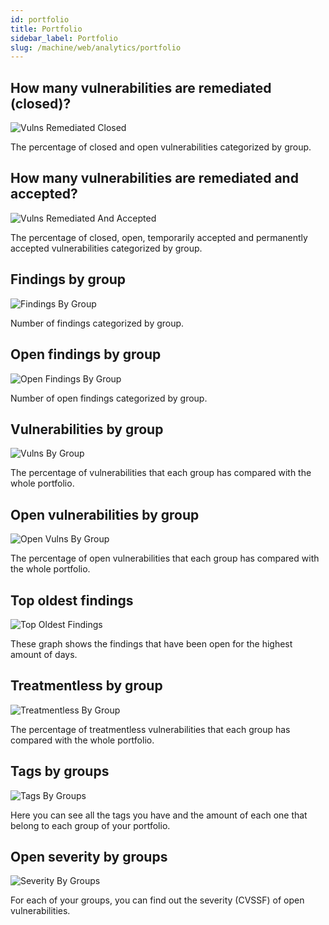 ```yaml
---
id: portfolio
title: Portfolio
sidebar_label: Portfolio
slug: /machine/web/analytics/portfolio
---
```


## How many vulnerabilities are remediated (closed)?

![Vulns Remediated Closed](https://res.cloudinary.com/fluid-attacks/image/upload/v1623443232/docs/web/analytics/portfolios/how_many_vulns_are_remediated_closed_ra1dky.png)

The percentage of
closed and open vulnerabilities
categorized by group.

## How many vulnerabilities are remediated and accepted?

![Vulns Remediated And Accepted](https://res.cloudinary.com/fluid-attacks/image/upload/v1623443233/docs/web/analytics/portfolios/how_many_vulns_are_remediated_and_accepted_lveiil.png)

The percentage of
closed, open, temporarily accepted
and permanently accepted vulnerabilities
categorized by group.

## Findings by group

![Findings By Group](https://res.cloudinary.com/fluid-attacks/image/upload/v1623443233/docs/web/analytics/portfolios/findings_by_group_f4a10c.png)

Number of findings
categorized by group.

## Open findings by group

![Open Findings By Group](https://res.cloudinary.com/fluid-attacks/image/upload/v1623443232/docs/web/analytics/portfolios/open_findings_by_group_hnmmm9.png)

Number of open findings
categorized by group.

## Vulnerabilities by group

![Vulns By Group](https://res.cloudinary.com/fluid-attacks/image/upload/v1623443233/docs/web/analytics/portfolios/vulns_by_group_atarhk.png)

The percentage of vulnerabilities
that each group has
compared with the whole portfolio.

## Open vulnerabilities by group

![Open Vulns By Group](https://res.cloudinary.com/fluid-attacks/image/upload/v1623443232/docs/web/analytics/portfolios/open_vulns_by_group_u5lkiz.png)

The percentage of open vulnerabilities
that each group has
compared with the whole portfolio.

## Top oldest findings

![Top Oldest Findings](https://res.cloudinary.com/fluid-attacks/image/upload/v1623443233/docs/web/analytics/portfolios/top_oldest_findings_ioqeng.png)

These graph shows
the findings
that have been open
for the highest
amount of days.

## Treatmentless by group

![Treatmentless By Group](https://res.cloudinary.com/fluid-attacks/image/upload/v1623443233/docs/web/analytics/portfolios/treatmentless_by_group_neyank.png)

The percentage of treatmentless vulnerabilities
that each group has
compared with the whole portfolio.

## Tags by groups

![Tags By Groups](https://res.cloudinary.com/fluid-attacks/image/upload/v1623443232/docs/web/analytics/portfolios/tags_by_groups_g8xfjs.png)

Here you can see
all the tags you have
and the amount of each one
that belong to each group
of your portfolio.

## Open severity by groups

![Severity By Groups](https://res.cloudinary.com/fluid-attacks/image/upload/v1643926451/docs/web/analytics/portfolios/portfolio_severity_groups.png)

For each of your groups, you can find out the severity (CVSSF) of open vulnerabilities.
